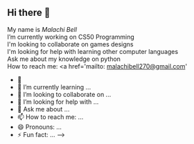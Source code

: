 ## Hi there 👋
My name is _Malachi Bell_  
I’m currently working on CS50 Programming  
I'm looking to collaborate on games designs  
I'm looking for help with learning other computer languages  
Ask me about my knowledge on python  
How to reach me: <a href='mailto: malachibell270@gmail.com'

- 🔭
- 🌱 I’m currently learning ...
- 👯 I’m looking to collaborate on ...
- 🤔 I’m looking for help with ...
- 💬 Ask me about ...
- 📫 How to reach me: ...
- 😄 Pronouns: ...
- ⚡ Fun fact: ...
-->
